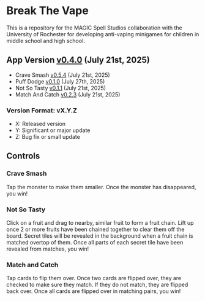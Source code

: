 # Break The Vape
This is a repository for the MAGIC Spell Studios collaboration with the University of Rochester for developing anti-vaping minigames for children in middle school and high school.

## App Version [v0.4.0](https://github.com/qusr08/UofR-Games/blob/main/APP_CHANGELOG.md) (July 21st, 2025)
* Crave Smash [v0.5.4](https://github.com/qusr08/UofR-Games/blob/main/CRAVESMASH_CHANGELOG.md) (July 21st, 2025)
* Puff Dodge [v0.1.0](https://github.com/qusr08/UofR-Games/blob/main/PUFFDODGE_CHANGELOG.md) (July 27th, 2025)
* Not So Tasty [v0.1.1](https://github.com/qusr08/UofR-Games/blob/main/NOTSOTASTY_CHANGELOG.md) (July 21st, 2025)
* Match And Catch [v0.2.3](https://github.com/qusr08/UofR-Games/blob/main/MATCHANDCATCH_CHANGELOG.md) (July 21st, 2025)

### Version Format: vX.Y.Z
* X: Released version
* Y: Significant or major update
* Z: Bug fix or small update

## Controls
### Crave Smash
Tap the monster to make them smaller. Once the monster has disappeared, you win!

### Not So Tasty
Click on a fruit and drag to nearby, similar fruit to form a fruit chain. Lift up once 2 or more fruits have been chained together to clear them off the board. Secret tiles will be revealed in the background when a fruit chain is matched overtop of them. Once all parts of each secret tile have been revealed from matches, you win!

### Match and Catch
Tap cards to flip them over. Once two cards are flipped over, they are checked to make sure they match. If they do not match, they are flipped back over. Once all cards are flipped over in matching pairs, you win!
